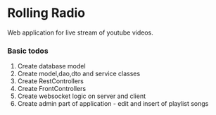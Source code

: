 # Rolling Radio #

Web application for live stream of youtube videos.

### Basic todos ###

1. Create database model
2. Create model,dao,dto and service classes
3. Create RestControllers
4. Create FrontControllers
5. Create websocket logic on server and client
6. Create admin part of application - edit and insert of playlist songs